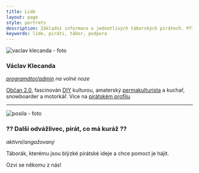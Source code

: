 ```yaml
---
title: Lidé
layout: page
style: portrets
description: Základní informace o jednotlivých táborských pirátech. Přidáš se k nám?
keywords: lide, piráti, tábor, podpora
---
```



<img src="/static/media/vklecanda.jpg" alt="vaclav klecanda - foto" class="left" />

### Václav Klecanda

*[programátor/admin](http://www.vxk.cz) na volné noze*

[Občan 2.0](http://frankbold.org/obcandvanula),
fascinován [DIY](http://cs.wikipedia.org/wiki/Do_it_yourself) kulturou,
amaterský [permakulturista](http://cs.wikipedia.org/wiki/Permakultura) a kuchař, snowboarder a motorkář.
Více na [pirátském profilu](http://www.pirati.cz/lide/vaclav_klecanda).

<a href="mailto:vencax@centrum.cz"><i class="fa fa-envelope-o"></i></a>
<a href="http://www.vxk.cz"><i class="fa fa-external-link"></i></a>
<a href="https://www.facebook.com/vaclav.klecanda"><i class="fa fa-facebook-square"></i></a>
<a href="https://plus.google.com/u/0/116355855439950582212/posts"><i class="fa fa-google-plus-square"></i></a>
<a href="https://twitter.com/vencax77"><i class="fa fa-twitter"></i></a>
<a href="https://github.com/vencax"><i class="fa fa-github"></i></a>

***

<img src="/static/media/iwantyou.jpg" alt="posila - foto" class="left" />

### ?? Další odvážlivec, pirát, co má kuráž ??

*aktivní/angažovaný*

Táborák, kterému jsou blýzké pirátské ideje a chce pomoct je hájit.
<i class="fa fa-thumbs-o-up"></i>

Ozvi se někomu z nás!
